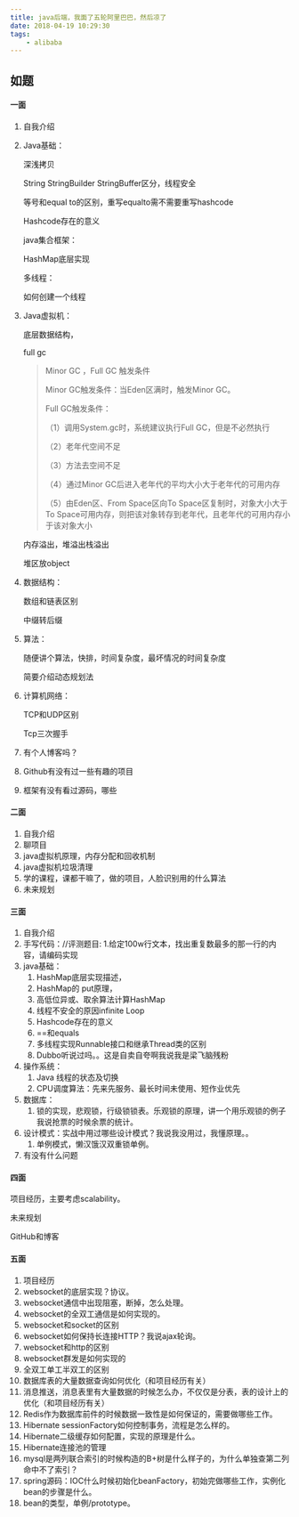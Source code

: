 ```yaml
---
title: java后端，我面了五轮阿里巴巴，然后凉了
date: 2018-04-19 10:29:30
tags:
	- alibaba
---
```


## 如题
<!-- more -->

#### 一面

1. 自我介绍

2. Java基础：

   深浅拷贝

   String StringBuilder StringBuffer区分，线程安全

   等号和equal to的区别，重写equalto需不需要重写hashcode

   Hashcode存在的意义

   java集合框架：

   HashMap底层实现

   多线程：

   如何创建一个线程

3. Java虚拟机：

   底层数据结构，

   full gc

   > Minor GC ，Full GC 触发条件
   >
   > Minor GC触发条件：当Eden区满时，触发Minor GC。
   >
   > Full GC触发条件：
   >
   > （1）调用System.gc时，系统建议执行Full GC，但是不必然执行
   >
   > （2）老年代空间不足
   >
   > （3）方法去空间不足
   >
   > （4）通过Minor GC后进入老年代的平均大小大于老年代的可用内存
   >
   > （5）由Eden区、From Space区向To Space区复制时，对象大小大于To Space可用内存，则把该对象转存到老年代，且老年代的可用内存小于该对象大小

   内存溢出，堆溢出栈溢出

   堆区放object

4. 数据结构：

   数组和链表区别

   中缀转后缀

5. 算法：

   随便讲个算法，快排，时间复杂度，最坏情况的时间复杂度

   简要介绍动态规划法

6. 计算机网络：

   TCP和UDP区别

   Tcp三次握手

7. 有个人博客吗？

8. Github有没有过一些有趣的项目

9. 框架有没有看过源码，哪些

#### 二面

1. 自我介绍
2. 聊项目
3. java虚拟机原理，内存分配和回收机制
4. java虚拟机垃圾清理
5. 学的课程，课都干嘛了，做的项目，人脸识别用的什么算法
6. 未来规划

#### 三面

1. 自我介绍
2. 手写代码：//评测题目: 1.给定100w行文本，找出重复数最多的那一行的内容，请编码实现
3. java基础：
   1. HashMap底层实现描述，
   2. HashMap的	put原理，
   3. 高低位异或、取余算法计算HashMap
   4. 线程不安全的原因infinite Loop
   5. Hashcode存在的意义
   6. ==和equals
   7. 多线程实现Runnable接口和继承Thread类的区别
   8. Dubbo听说过吗。。这是自卖自夸啊我说我是梁飞脑残粉
4. 操作系统：
   1. Java 线程的状态及切换
   2. CPU调度算法：先来先服务、最长时间未使用、短作业优先
5. 数据库：
   1. 锁的实现，悲观锁，行级锁锁表。乐观锁的原理，讲一个用乐观锁的例子我说抢票的时候余票的统计。
6. 设计模式：实战中用过哪些设计模式？我说我没用过，我懂原理。。
   1. 单例模式，懒汉饿汉双重锁单例。
7. 有没有什么问题

#### 四面

项目经历，主要考虑scalability。

未来规划

GitHub和博客

#### 五面

1. 项目经历
2. websocket的底层实现？协议。
3. websocket通信中出现阻塞，断掉，怎么处理。
4. websocket的全双工通信是如何实现的。
5. websocket和socket的区别
6. websocket如何保持长连接HTTP？我说ajax轮询。
7. websocket和http的区别
8. websocket群发是如何实现的
9. 全双工单工半双工的区别
10. 数据库表的大量数据查询如何优化（和项目经历有关）
11. 消息推送，消息表里有大量数据的时候怎么办，不仅仅是分表，表的设计上的优化（和项目经历有关）
12. Redis作为数据库前件的时候数据一致性是如何保证的，需要做哪些工作。
13. Hibernate sessionFactory如何控制事务，流程是怎么样的。
14. Hibernate二级缓存如何配置，实现的原理是什么。
15. Hibernate连接池的管理
16. mysql是两列联合索引的时候构造的B+树是什么样子的，为什么单独查第二列命中不了索引？
17. spring源码：IOC什么时候初始化beanFactory，初始完做哪些工作，实例化bean的步骤是什么。
18. bean的类型，单例/prototype。

